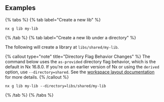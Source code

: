 ## Examples

{% tabs %}
{% tab label="Create a new lib" %}

```shell
nx g lib my-lib
```

{% /tab %}
{% tab label="Create a new lib under a directory" %}

The following will create a library at `libs/shared/my-lib`.

{% callout type="note" title="Directory Flag Behavior Changes" %}
The command below uses the `as-provided` directory flag behavior, which is the default in Nx 16.8.0. If you're on an earlier version of Nx or using the `derived` option, use `--directory=shared`. See the [workspace layout documentation](/reference/nx-json#workspace-layout) for more details.
{% /callout %}

```shell
nx g lib my-lib --directory=libs/shared/my-lib
```

{% /tab %}
{% /tabs %}
